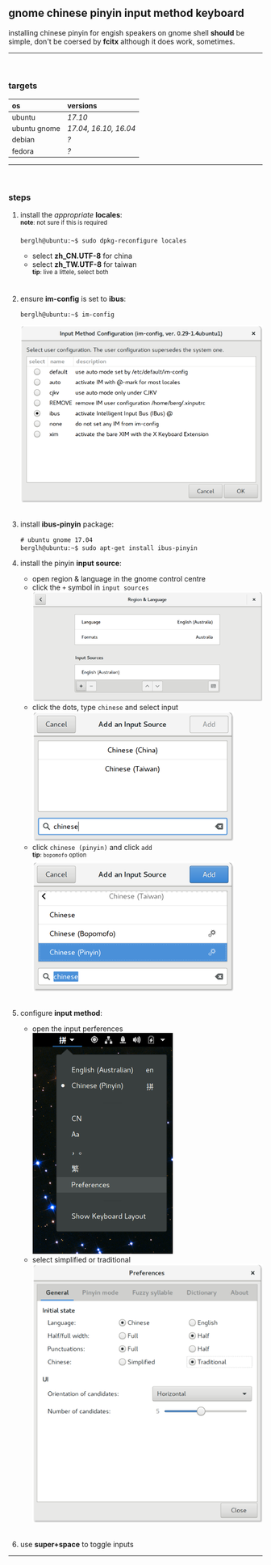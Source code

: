 
## gnome chinese pinyin input method keyboard

installing chinese pinyin for engish speakers on gnome shell **should** be simple, don't be coersed by **fcitx** although it does work, sometimes.

---
<br />

### targets

os | versions
:---|:---
ubuntu | *17.10*
ubuntu gnome | *17.04, 16.10, 16.04*
debian | *?*
fedora | *?*

---
<br />

### steps
1. install the *appropriate* **locales**:
    <br /><sup>**note**: not sure if this is required</sup><br />
    ```
    berglh@ubuntu:~$ sudo dpkg-reconfigure locales
    ```
    - select **zh_CN.UTF-8** for china
    - select **zh_TW.UTF-8** for taiwan
    <br /><sup>**tip**: live a littele, select both</sup><br /><br />

2. ensure **im-config** is set to **ibus**:
    ```
    berglh@ubuntu:~$ im-config
    ```
    ![pinyin-ibus-im-config](../images/pinyin-im-config.png)<br /><br />

3. install **ibus-pinyin** package:
    ```
    # ubuntu gnome 17.04
    berglh@ubuntu:~$ sudo apt-get install ibus-pinyin
    ```

4. install the pinyin **input source**:
    - open region & language in the gnome control centre
    - click the `+` symbol in `input sources`
        ![pinyin-ibus-im-config](../images/pinyin-reg-lang.png)
    - click the dots, type `chinese` and select input
        ![pinyin-ibus-im-config](../images/pinyin-language-search.png)
    - click `chinese (pinyin)` and click `add`
        <br /><sup>**tip**: `bopomofo` option</sup><br />
        ![pinyin-ibus-im-config](../images/pinyin-language-add.png)<br /><br />

5. configure **input method**:
    - open the input perferences<br />
        ![pinyin-ibus-im-config](../images/pinyin-input-menu.png)
    - select simplified or traditional
        ![pinyin-ibus-im-config](../images/pinyin-input-config.png)<br /><br />

6. use **super+space** to toggle inputs

---
